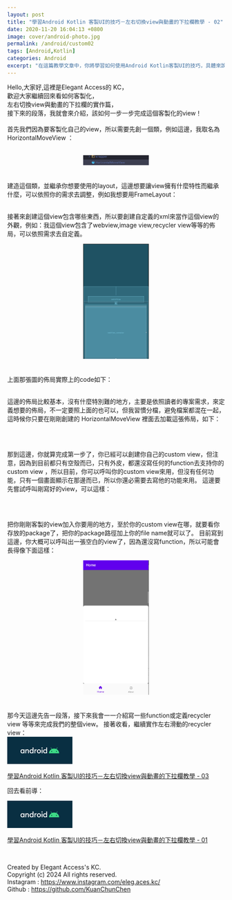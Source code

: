 ```yaml
---
layout: post
title: "學習Android Kotlin 客製UI的技巧－左右切換view與動畫的下拉欄教學 - 02"
date: 2020-11-20 16:04:13 +0800
image: cover/android-photo.jpg
permalink: /android/custom02
tags: [Android,Kotlin]
categories: Android
excerpt: "在這篇教學文章中，你將學習如何使用Android Kotlin客製UI的技巧，具體來說是如何實現左右切換view和動畫的下拉欄。"
---
```


Hello,大家好,這裡是Elegant Access的 KC，<br>
歡迎大家繼續回來看如何客製化，<br>
左右切換view與動畫的下拉欄的實作篇，<br>
接下來的段落，我就會來介紹，該如何一步一步完成這個客製化的view！<br>
<br>
首先我們因為要客製化自己的view，所以需要先創一個類，例如這邊，我取名為 HorizontalMoveView ：
<br>
<br>

<div align="center">
  <img src="/images/kt-demo-custom/kt-demo-jpg05.png" alt="Cover" width="30%"/>
</div>

<br>
<br>
建造這個類，並繼承你想要使用的layout，這邊想要讓view擁有什麼特性而繼承什麼，可以依照你的需求去調整，例如我想要用FrameLayout：

<script src="https://gist.github.com/KuanChunChen/99170edc18f10eb9786ed1ef5061a511.js"></script>

<br>
<br>


接著來創建這個view包含哪些東西，所以要創建自定義的xml來當作這個view的外觀，例如：我這個view包含了webview,image view,recycler view等等的佈局，可以依照需求去自定義。


<div align="center">
  <img src="/images/kt-demo-custom/kt-demo-jpg06.png" alt="Cover" width="30%"/>
</div>



<br>
<br>
上面那張圖的佈局實際上的code如下：
<script src="https://gist.github.com/KuanChunChen/2441aae9b1134270fc7cb0968693a4d4.js"></script>

<br>
<br>

這邊的佈局比較基本，沒有什麼特別難的地方，主要是依照讀者的專案需求，來定義想要的佈局，不一定要照上面的也可以，但我習慣分檔，避免檔案都混在一起，這時候你只要在剛剛創建的 HorizontalMoveView 裡面去加載這張佈局，如下：

<script src="https://gist.github.com/KuanChunChen/30213ecc81d3372c620b05a488ac05e2.js"></script>

<br>
<br>


那到這邊，你就算完成第一步了，你已經可以創建你自己的custom view，但注意，因為到目前都只有空殼而已，只有外皮，都還沒寫任何的function去支持你的custom view ，所以目前，你可以呼叫你的custom view來用，但沒有任何功能，只有一個畫面顯示在那邊而已，所以你還必需要去寫他的功能來用。
這邊要先嘗試呼叫剛寫好的view，可以這樣：


<script src="https://gist.github.com/KuanChunChen/ae59cabf7891e07eebd875cc2df612f1.js"></script>


<br>
<br>


把你剛剛客製的view加入你要用的地方，至於你的custom view在哪，就要看你存放的package了，把你的package路徑加上你的file name就可以了。
目前寫到這邊，你大概可以呼叫出一張空白的view了，因為還沒寫function，所以可能會長得像下面這樣：

<div align="center">
  <img src="/images/kt-demo-custom/kt-demo-jpg07.png" alt="Cover" width="30%"/>
</div>

<br>
<br>
那今天這邊先告一段落，接下來我會一一介紹寫一些function或定義recycler view 等等來完成我們的整個view。
接著收看，繼續實作左右滑動的recycler view：

<div class="table_container">
  <a href="{{site.baseurl}}/2020/11/21/android-kotlin-custom-view-03/">
    <img src="/images/cover/android-photo.jpg" alt="Cover" width="30%" >
  </a>

  <a href="{{site.baseurl}}/android/custom03">學習Android Kotlin 客製UI的技巧－左右切換view與動畫的下拉欄教學 - 03</a>
</div>

回去看前導：

<div class="table_container">
  <a href="{{site.baseurl}}/2020/11/14/android-kotlin-custom-view-01/">
    <img src="/images/cover/android-photo.jpg" alt="Cover" width="30%" >
  </a>

  <a href="{{site.baseurl}}/android/custom01">學習Android Kotlin 客製UI的技巧－左右切換view與動畫的下拉欄教學 - 01</a>
</div>

<br>

Created by Elegant Access's KC.<br>
Copyright (c) 2024 All rights reserved.<br>
Instagram  : https://www.instagram.com/eleg.aces.kc/<br>
Github : https://github.com/KuanChunChen<br>

